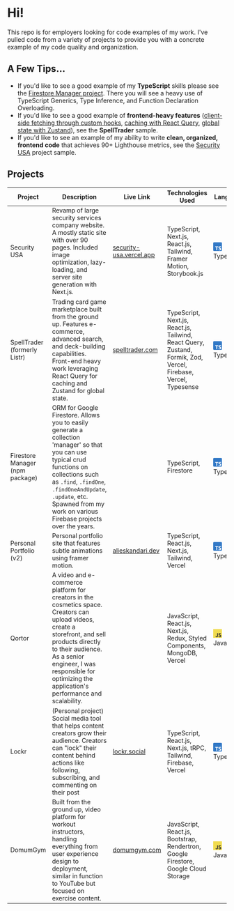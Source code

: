 # Hi!

This repo is for employers looking for code examples of my work. I've pulled code from a variety of projects to provide you with a concrete example of my code quality and organization.

## A Few Tips...
* If you'd like to see a good example of my **TypeScript** skills please see the [Firestore Manager project](https://github.com/AliEskandari/firestore-manager/tree/main/src/functions). There you will see a heavy use of TypeScript Generics, Type Inference, and Function Declaration Overloading.
* If you'd like to see a good example of **frontend-heavy features** ([client-side fetching through custom hooks](spell-trader/modules/frontend/hooks), [caching with React Query](spell-trader/modules/frontend/hooks), [global state with Zustand](/spell-trader/state.ts)), see the **SpellTrader** sample.
* If you'd like to see an example of my ability to write **clean, organized, frontend code** that achieves 90+ Lighthouse metrics, see the [Security USA](https://github.com/AliEskandari/for-employers/tree/main/security-usa) project sample.
<!--
* For a good example of my **modular approach to large projects**, see the the [Lockr](https://github.com/AliEskandari/lockr) project repo - specifically for the folder structure and modularization in `modules` folder.
-->

## Projects

| Project               | Description                                                                     | Live Link | Technologies Used                                              | Language   | Code     | Year |
|-----------------------|---------------------------------------------------------------------------------|------|----------------------------------------------------------------|------------|----------|-------|
| Security USA          | Revamp of large security services company website. A mostly static site with over 90 pages. Included image optimization, lazy-loading, and server site generation with Next.js. | [security-usa.vercel.app](https://security-usa.vercel.app) | TypeScript, Next.js, React.js, Tailwind, Framer Motion, Storybook.js  | <img src="assets/typescript-logo.png" width="20px"/> TypeScript | [Sample (Home Page)](https://github.com/AliEskandari/for-employers/tree/main/security-usa) | 2024 |
| SpellTrader (formerly Listr)   | Trading card game marketplace built from the ground up. Features e-commerce, advanced search, and deck-building capabilities. Front-end heavy work leveraging React Query for caching and Zustand for global state. | [spelltrader.com](https://spelltrader.com) | TypeScript, Next.js, React.js, Tailwind, React Query, Zustand, Formik, Zod, Vercel, Firebase, Vercel, Typesense | <img src="assets/typescript-logo.png" width="20px"/>TypeScript | [Sample (Deck Builder Page)](https://github.com/AliEskandari/for-employers/tree/main/spell-trader) | 2023-2024
| Firestore Manager (npm package) | ORM for Google Firestore. Allows you to easily generate a collection 'manager' so that you can use typical crud functions on collections such as `.find`, `.findOne`, `.findOneAndUpdate`, `.update`, etc. Spawned from my work on various Firebase projects over the years.|  | TypeScript, Firestore | <img src="assets/typescript-logo.png" width="20px"/>TypeScript | [Repo](https://github.com/AliEskandari/firestore-manager/src/functions) | 2024 | 
| Personal Portfolio (v2) | Personal portfolio site that features subtle animations using framer motion. | [alieskandari.dev](https://alieskandari.dev) | TypeScript, React.js, Next.js, Tailwind, Vercel | <img src="assets/typescript-logo.png" width="20px"/>TypeScript | [Repo](https://github.com/AliEskandari/personal-website) | 2024 |
| Qortor | A video and e-commerce platform for creators in the cosmetics space. Creators can upload videos, create a storefront, and sell products directly to their audience. As a senior engineer, I was responsible for optimizing the application's performance and scalability. |  | JavaScript, React.js, Next.js, Redux, Styled Components, MongoDB, Vercel | <img src="assets/javascript-logo.png" width="20px"/>JavaScript |  | 2023 |
| Lockr | (Personal project) Social media tool that helps content creators grow their audience. Creators can "lock" their content behind actions like following, subscribing, and commenting on their post| [lockr.social](https://lockr.social) | TypeScript, React.js, Next.js, tRPC, Tailwind, Firebase, Vercel | <img src="assets/typescript-logo.png" width="20px"/>TypeScript | [Repo](https://github.com/AliEskandari/lockr) | 2022 |
| DomumGym                 | Built from the ground up, video platform for workout instructors, handling everything from user experience design to deployment, similar in function to YouTube but focused on exercise content. | [domumgym.com](https://domumgym.com) | JavaScript, React.js, Bootstrap, Rendertron, Google Firestore, Google Cloud Storage | <img src="assets/javascript-logo.png" width="20px"/>JavaScript | [Sample](https://github.com/AliEskandari/video-platform) | 2022 |

  

